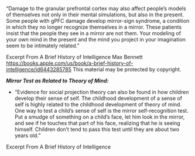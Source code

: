 
“Damage to the granular prefrontal cortex may also affect people’s models of themselves not only in their mental simulations, but also in the present. Some people with gPFC damage develop mirror-sign syndrome, a condition in which they no longer recognize themselves in a mirror. These patients insist that the people they see in a mirror are not them. Your modeling of your own mind in the present and the mind you project in your imagination seem to be intimately related.”

Excerpt From
A Brief History of Intelligence
Max Bennett
https://books.apple.com/us/book/a-brief-history-of-intelligence/id6443285785
This material may be protected by copyright.

***Mirror Test as Related to Theory of Mind:***
- “Evidence for social projection theory can also be found in how children develop their sense of self. The childhood development of a sense of self is highly related to the childhood development of theory of mind. One way to test a child’s sense of self is the mirror self-recognition test. Put a smudge of something on a child’s face, let him look in the mirror, and see if he touches that part of his face, realizing that he is seeing himself. Children don’t tend to pass this test until they are about two years old.”

Excerpt From
A Brief History of Intelligence
